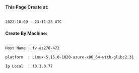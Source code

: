 
   
#### This Page Create at:

```bash

2022-10-09 - 23:11:23 UTC

```

#### Create By Machine:

```bash

Host Name : fv-az278-472

platform  : Linux-5.15.0-1020-azure-x86_64-with-glibc2.31

Ip Local  : 10.1.0.77

```

